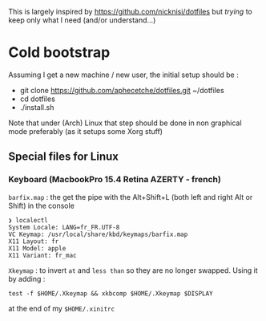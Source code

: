 This is largely inspired by https://github.com/nicknisi/dotfiles but _trying_ to keep only what I need (and/or understand...)

# Cold bootstrap

Assuming I get a new machine / new user, the initial setup should be :

- git clone https://github.com/aphecetche/dotfiles.git ~/dotfiles
- cd dotfiles
- ./install.sh

Note that under (Arch) Linux that step should be done in non graphical mode preferably (as it setups some Xorg stuff)

## Special files for Linux 
 
### Keyboard (MacbookPro 15.4 Retina AZERTY - french)

`barfix.map` : the get the pipe with the Alt+Shift+L (both left and right Alt or Shift) in the console

```
❯ localectl
System Locale: LANG=fr_FR.UTF-8
VC Keymap: /usr/local/share/kbd/keymaps/barfix.map
X11 Layout: fr
X11 Model: apple
X11 Variant: fr_mac
```

`Xkeymap` : to invert `at` and `less than` so they are no longer swapped. Using it by adding :

```
test -f $HOME/.Xkeymap && xkbcomp $HOME/.Xkeymap $DISPLAY
```

at the end of my `$HOME/.xinitrc`
